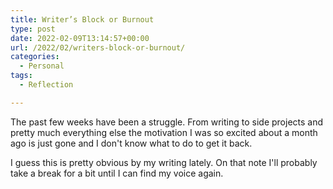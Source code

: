 ```yaml
---
title: Writer’s Block or Burnout
type: post
date: 2022-02-09T13:14:57+00:00
url: /2022/02/writers-block-or-burnout/
categories:
  - Personal
tags:
  - Reflection

---
```

The past few weeks have been a struggle. From writing to side projects and pretty much everything else the motivation I was so excited about a month ago is just gone and I don't know what to do to get it back.

I guess this is pretty obvious by my writing lately. On that note I'll probably take a break for a bit until I can find my voice again.